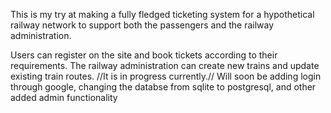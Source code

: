This is my try at making a fully fledged  ticketing system for a hypothetical railway network to support both the passengers and the railway administration.

Users can register on the site and book tickets according to their requirements. The railway administration can create new trains and update existing train routes.
//It is in progress currently.//
Will soon be adding login through google, changing the databse from sqlite to postgresql, and other added admin functionality
